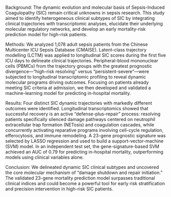 Background: The dynamic evolution and molecular basis of Sepsis-Induced Coagulopathy (SIC) remain critical unknowns in sepsis research. This study aimed to identify heterogeneous clinical subtypes of SIC by integrating clinical trajectories with transcriptomic analyses, elucidate their underlying molecular regulatory networks, and develop an early mortality-risk prediction model for high-risk patients.

Methods: We analyzed 1,078 adult sepsis patients from the Chinese Multicenter ICU Sepsis Database (CMAISE). Latent-class trajectory modelling (LCTM) was applied to longitudinal SIC scores during the first five ICU days to delineate clinical trajectories. Peripheral-blood mononuclear cells (PBMCs) from the trajectory groups with the greatest prognostic divergence—“high-risk resolving” versus “persistent-severe”—were subjected to longitudinal transcriptomic profiling to reveal dynamic molecular programs driving outcomes. Focusing on patients already meeting SIC criteria at admission, we then developed and validated a machine-learning model for predicting in-hospital mortality.

Results: Four distinct SIC dynamic trajectories with markedly different outcomes were identified. Longitudinal transcriptomics showed that successful recovery is an active “defense-plus-repair” process: resolving patients specifically silenced damage pathways centered on neutrophil extracellular trap formation (NETosis) and coagulation cascades, while concurrently activating reparative programs involving cell-cycle regulation, efferocytosis, and immune remodeling. A 23-gene prognostic signature was selected by LASSO regression and used to build a support-vector-machine (SVM) model. In an independent test set, the gene-signature-based SVM achieved an AUC of 0.79 for predicting in-hospital mortality, outperforming models using clinical variables alone.

Conclusion: We delineated dynamic SIC clinical subtypes and uncovered the core molecular mechanism of “damage shutdown and repair initiation.” The validated 23-gene mortality prediction model surpasses traditional clinical indices and could become a powerful tool for early risk stratification and precision intervention in high-risk SIC patients.
